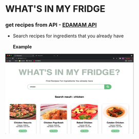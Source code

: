 # WHAT'S IN MY FRIDGE
### get recipes from API - [EDAMAM API](https://developer.edamam.com/edamam-docs-recipe-api)

- Search recipes for ingredients that you already have <br><br>
<b>Example</b> <br>
<img src="https://github.com/Jenna-P/GetRecipe_API/blob/master/searchPage.png?raw=true" width="400" height="250" />

